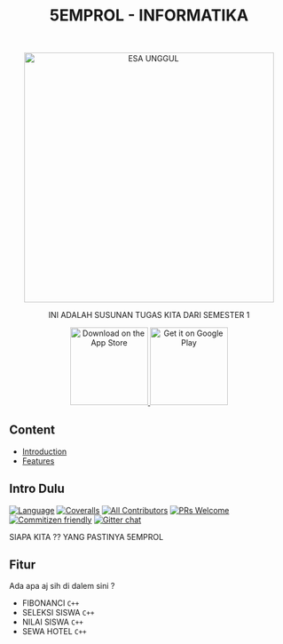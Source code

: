 <h1 align="center"> 5EMPROL - INFORMATIKA </h1> <br>
<p align="center">
  <a href="https://gitpoint.co/">
    <img alt="ESA UNGGUL" title="KAMPUS KEBANGGAN KAMI" src="https://mgbkdkijakarta.com/wp-content/uploads/2022/01/LOGO_ESAUNGGUL-removebg-preview.png" width="450">
  </a>
</p>

<p align="center">
  INI ADALAH SUSUNAN TUGAS KITA DARI SEMESTER 1
</p>

<p align="center">
  <a href="#">
    <img alt="Download on the App Store" title="App Store" src="http://i.imgur.com/0n2zqHD.png" width="140">
  </a>

  <a href="#">
    <img alt="Get it on Google Play" title="Google Play" src="http://i.imgur.com/mtGRPuM.png" width="140">
  </a>
</p>

<!-- START doctoc generated TOC please keep comment here to allow auto update -->
<!-- DON'T EDIT THIS SECTION, INSTEAD RE-RUN doctoc TO UPDATE -->
## Content

- [Introduction](#introduction)
- [Features](#features)

## Intro Dulu

[![Language](https://img.shields.io/static/v1?label=Pemrograman&message=C%2B%2B&color=red&logo=c%2B%2B&style=plastic)](https://en.wikipedia.org/wiki/C%2B%2B)
[![Coveralls](https://img.shields.io/coveralls/github/gitpoint/git-point.svg?style=flat-square)](https://coveralls.io/github/gitpoint/git-point)
[![All Contributors](https://img.shields.io/badge/all_contributors-73-orange.svg?style=flat-square)](./CONTRIBUTORS.md)
[![PRs Welcome](https://img.shields.io/badge/PRs-welcome-brightgreen.svg?style=flat-square)](http://makeapullrequest.com)
[![Commitizen friendly](https://img.shields.io/badge/commitizen-friendly-brightgreen.svg?style=flat-square)](http://commitizen.github.io/cz-cli/)
[![Gitter chat](https://img.shields.io/badge/chat-on_gitter-008080.svg?style=flat-square)](https://gitter.im/git-point)

SIAPA KITA ?? YANG PASTINYA 5EMPROL

## Fitur

Ada apa aj sih di dalem sini ? 

* FIBONANCI `C++`
* SELEKSI SISWA `C++`
* NILAI SISWA `C++`
* SEWA HOTEL `C++`
